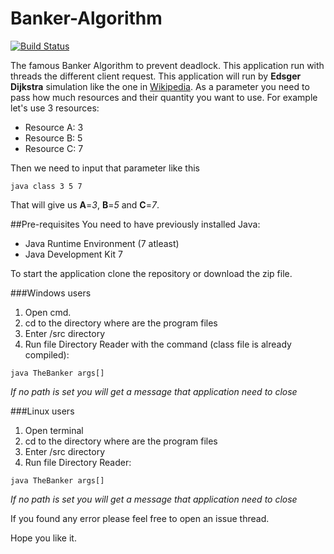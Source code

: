 # Banker-Algorithm
[![Build Status](https://travis-ci.org/yamilelias/Banker-Algorithm.svg?branch=master)](https://travis-ci.org/yamilelias/Banker-Algorithm)

The famous Banker Algorithm to prevent deadlock. This application run with threads the different client request. This application will run by **Edsger Dijkstra** simulation like the one in [Wikipedia](https://en.wikipedia.org/wiki/Banker%27s_algorithm). As a parameter you need to pass how much resources and their quantity you want to use. For example let's use 3 resources:
- Resource A: 3
- Resource B: 5
- Resource C: 7

Then we need to input that parameter like this 

`java class 3 5 7`

That will give us **A**=*3*, **B**=*5* and **C**=*7*.

##Pre-requisites
You need to have previously installed Java:
- Java Runtime Environment (7 atleast)
- Java Development Kit 7

To start the application clone the repository or download the zip file. 

###Windows users
1. Open cmd.
2. cd to the directory where are the program files
3. Enter /src directory
4. Run file Directory Reader with the command (class file is already compiled):

`java TheBanker args[]`

_If no path is set you will get a message that application need to close_



###Linux users
1. Open terminal
2. cd to the directory where are the program files
3. Enter /src directory
4. Run file Directory Reader:

`java TheBanker args[]`

_If no path is set you will get a message that application need to close_



If you found any error please feel free to open an issue thread.

Hope you like it.
